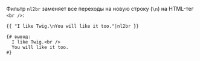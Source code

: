 Фильтр ```nl2br``` заменяет все переходы на новую строку (```\n```) на HTML-тег ```<br />```:

```twig
{{ "I like Twig.\nYou will like it too."|nl2br }}

{# вывод:
  I like Twig.<br />
  You will like it too.
#}
```
